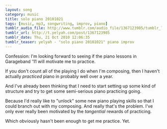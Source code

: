 ```yaml
---
layout: song
category: music
title: solo piano 20101021
tags: [music, mp3, songwriting, improv, piano]
tumblr_audio_file: http://www.tumblr.com/audio_file/1367123985/tumblr_languzjvE21qzo4ep
tumblr_url: http://t.yelyah.com/post/1367123985
tumblr_date: Thu, 21 Oct 2010 12:06:35
tumblr_teaser: yelyah - "solo piano 20101021" piano improv
---
```

Confession: I'm looking forward to seeing if the piano lessons in Garageband '11 will motivate me to practice.

If you don't count all of the playing I do when I'm composing, then I haven't actually *practiced* piano in probably well over a year.

And I've already been thinking that I need to start setting up some kind of structure and try to get some semi-serious piano practicing going.

Because I'd really like to "unlock" some new piano playing skills so that I could branch out with my composing. And really that's the problem. I've only ever really been motivated by the *tangential* rewards of practicing.

Which obviously hasn't been enough to get me practice. Yet.
